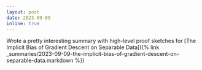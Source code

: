 ```yaml
---
layout: post
date: 2023-09-09
inline: true
---
```


Wrote a pretty interesting summary with high-level proof sketches for [The Implicit Bias of Gradient Descent on Separable Data]({% link _summaries/2023-09-09-the-implicit-bias-of-gradient-descent-on-separable-data.markdown %})